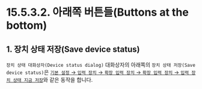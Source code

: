# 15.5.3.2. 아래쪽 버튼들(Buttons at the bottom)

<a id="15-05-03-02-s1"></a>

## 1. 장치 상태 저장(Save device status)
`장치 상태 대화상자(Device status dialog)` 대화상자의 아래쪽의 `장치 상태 저장(Save device status)`은 [`기본 설정` → `입력 장치` → `확장 입력 장치` → `확장 입력 장치` → `입력 장치 상태 지금 저장`](./12-01-22-input-devices.md#12-01-22-s1-04)와 같은 동작을 합니다.